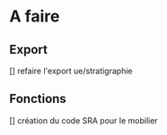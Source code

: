 A faire
=======

Export
-------

[] refaire l'export ue/stratigraphie

Fonctions
---------

[] création du code SRA pour le mobilier